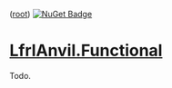 ﻿([root](https://github.com/CalionVarduk/LfrlAnvil/blob/main/readme.md))
[![NuGet Badge](https://buildstats.info/nuget/LfrlAnvil.Functional)](https://www.nuget.org/packages/LfrlAnvil.Functional/)

# [LfrlAnvil.Functional](https://github.com/CalionVarduk/LfrlAnvil/tree/main/src/LfrlAnvil.Functional)

Todo.
